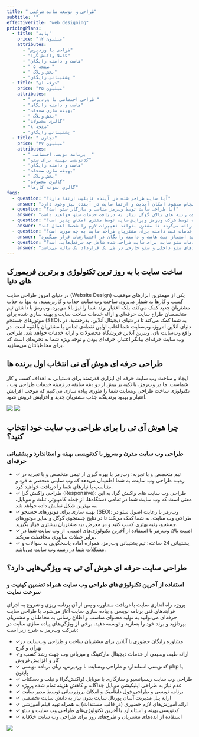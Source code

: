 ```yaml
---
title: " طراحی و توسعه سایت شرکتی"
subtitle: ""
effectiveTitle: "web designing"
pricingPlans:
  - title: "پایه"
    price: "۱۲ میلیون"
    attributes:
      - "طراحی با وردپرس"
      - "کاملا واکنش گرا"
      - "هاست و دامنه رایگان"
      - " ۵ صفحه "
      - " بخش وبلاگ"
      - "پشتیبانی رایگان "
  - title: "حرفه ای"
    price: "۲۵ میلیون"
    attributes:
      - " طراحی اختصاصی با وردپرس "
      - "هاست و دامنه رایگان"
      - "بهینه سازی صفحات"
      - " بخش وبلاگ"
      - "گالری محصولات"
      - "۸ صفحه"
      - "پشتیبانی رایگان "
  - title: " تجاری"
    price: "۴۷ میلیون"
    attributes:
      - " برنامه نویسی اختصاصی  "
      - "کدنویسی بهینه برای سئو"
      - "هاست و دامنه رایگان"
      - "بهینه سازی صفحات"
      - " بخش وبلاگ"
      - "گالری محصولات"
      - "گالری نمونه کارها"
faqs:
  - question: "آیا سایت طراحی شده در آینده قابلیت ارتقا دارد؟"
    answer: "بله. با توجه به اینکه در شرکت وب‌رمز طراحی سایت به صورت داینامیک انجام می‌شود امکان آپدیت و ارتقا سایت در آینده نیز وجود دارد. "
  - question: "آیا طراحی سایت توسط وب‌رمز مناسب و سازگار سئو است؟"
    answer: "بله بطور کامل. تیم طراحی و توسعه وب‌رمز خدمات طراحی سایت را با استفاده از آخرین تکنولوژی کدنویسی و کاملا سئو محور انجام می‌دهند و البته برای دریافت رتبه های بالای گوگل نیاز به دریافت خدمات سئو خواهید داشت."
  - question: "آیا بعد از اتمام طراحی سایت توسط شرکت وب‌رمز ویرایش سایت توسط مشتری امکان پذیر است؟"
    answer: "بله. امکان ویرایش قسمت‌های مختلف سایت توسط مشتری وجود دارد. بدین منظور یک فیلم آموزشی برای مشتریان سایت اختصاصی، توسط شرکت وب‌رمز تهیه و ارائه می‌گردد تا مشتری بتواند تغییرات لازم را شخصا اعمال کند."
  - question: "ارائه خدمات ثبت دامنه برای مشتریان طراحی سایت به چه صورت است؟"
    answer: "برای مشتریانی که قرارداد طراحی سایت اختصاصی منعقد می‌کنند امتیاز ثبت هاست و دامنه رایگان در اختیارشان قرار می‌گیرد."
  - question: "خدمات سئو سایت برای سایت طراحی شده شامل چه سرفصل‌هایی است؟"
    answer: "مشاوره و آنالیز سئو سایت که توسط شرکت وب‌رمز ارائه می‌گردد شامل گزارش تحلیل سئو و انجام فرآیندهای سئو داخلی و سئو خارجی در طی یک قرارداد یک ساله ‌می‌باشد.  "
---
```


<div class='grid grid-cols-5 gap-x-16 gap-y-60 pt-20 items-center' >
<div class='col-span-3'>
<h2 class='text-3xl py-3' data-aos='fade-left'>ساخت سایت با به روز ترین تکنولوژی و برترین فریمورک های دنیا</h2>
<p class='text-justify opacity-85' data-aos='fade-up'>در دنیای امروز طراحی سایت (Website Design) یکی از مهمترین ابزارهای موفقیت کسب و کارها به شمار می‌رود. ساخت وب سایت جذاب و کاربرپسند، نه تنها به جذب مشتریان جدید کمک می‌کند، بلکه اعتبار برند شما را نیز بالا می‌برد. وب‌رمز با داشتن تیم متخصصان طراح سایت حرفه‌ای و ارائه خدمات ساخت سایت و بهینه سازی شده برای موتورهای جستجو (SEO)، به شما کمک می‌کند تا در دنیای دیجیتال آنلاین، بدرخشید. 
در دنیای آنلاین امروز، وب‌سایت شما اغلب اولین نقطه‌ی تماس با مشتریان بالقوه است. در واقع وب‌سایت‌ تان، ویترین آنلاین فروشگاه محصولات و ارائه خدمات خواهد شد. طراحی وب سایت حرفه‌ای بیانگر اعتبار، حرفه‌ای بودن و توجه ویژه شما به تجربه‌ای است که برای مخاطبانتان می‌سازید.</p>
<h2 class='text-3xl pt-4 pb-2' data-aos='fade-up'>طراحی حرفه ای هوش آی تی انتخاب اول برنده ها</h2>
<p class='leading-6 opacity-85 text-justify' data-aos='fade-up'>ایجاد و ساخت وب سایت حرفه ای ابزاری قدرتمند برای دستیابی به اهداف کسب و کار شماست. ما در وب‌رمز، با تکیه بر بیش از دو دهه سابقه در زمینه خدمات طراحی وب ، تکنولوژی ساخت طراحی وبسایت شما را طوری پیاده سازی می‌کنیم که موجب افزایش اعتبار و بهبود برندینگ، جذب مشتریان جدید و افزایش فروش شود.</p>
</div>
<img src='/images/web-design.svg' class='col-span-2 ' data-aos='zoom-in'/>
<!-- section 2 -->
<img src='/images/team.svg' class='col-span-2 ' data-aos='zoom-in'/>
<div class='col-span-3'>
<h2 class='text-3xl py-3' data-aos='fade-left'>چرا هوش آی تی را برای طراحی وب سایت خود انتخاب کنید؟</h2>
<h3 class='text-sky-400 pb-5' data-aos='fade-up'>طراحی وب سایت مدرن و به‌روز با کدنویسی بهینه و استاندارد و پشتیبانی حرفه‌ای</h3>
<ul class='p-2 flex flex-col gap-2 font-light' data-aos='fade-up'>
<li><span class='text-2xl pe-1 text-sky-400'>&#10003;</span> تیم متخصص و با تجربه: وب‌رمز با بهره گیری از تیمی متخصص و با تجربه در زمینه طراحی وب سایت، به شما اطمینان می‌دهد که وب سایتی منحصر به فرد و متناسب با نیازهای شما را دریافت خواهید کرد. </li>
<li><span class='text-2xl pe-1 text-sky-400'>&#10003;</span> طراحی واکنش گرا (Responsive): طراحی وب سایت های واکنش گرا، به این معنی است که وب سایت شما در تمامی دستگاه‌ها، از جمله کامپیوتر، تبلت و موبایل، به بهترین شکل نمایش داده خواهد شد. </li>
<li><span class='text-2xl pe-1 text-sky-400'>&#10003;</span> بهینه سازی برای موتورهای جستجو (SEO): وب‌رمز با رعایت اصول سئو در طراحی وب سایت، به شما کمک می‌کند تا در نتایج جستجوی گوگل و سایر موتورهای جستجو، رتبه بهتری کسب کنید و در معرض دید مشتریان بیشتری قرار بگیرید. </li>
<li><span class='text-2xl pe-1 text-sky-400'>&#10003;</span> امنیت بالا: وب‌رمز با استفاده از آخرین تکنولوژی‌های امنیتی، از وب سایت شما در برابر حملات سایبری محافظت می‌کند. </li>
<li><span class='text-2xl pe-1 text-sky-400'>&#10003;</span>   پشتیبانی 24 ساعته: تیم پشتیبانی وب‌رمز، همواره آماده پاسخگویی به سوالات و مشکلات شما در زمینه وب سایت می‌باشد. </li>
</ul>
</div>
<!-- section 3 -->

<div class='col-span-3'>
<h2 class='text-3xl py-3 ' data-aos='fade-left'>طراحی سایت حرفه ای هوش آی تی چه ویژگی‌هایی دارد؟ </h2>
<h3 class='text-sky-400 pb-5' data-aos='fade-up'> استفاده از آخرین تکنولوژی‌های طراحی وب سایت همراه تضمین کیفیت و سرعت سایت</h3>
<p class='p-2 leading-7' data-aos='fade-up'>پروژه راه اندازی سایت با دریافت مشاوره و پس از آن برنامه ریزی و شروع به اجرای فرآیندهای فنی برنامه نویسی و پیاده سازی سایت آغاز می‌شود. با طراحی سایت حرفه‌ای می‌توانید به تولید محتوای مناسب و اطلاع رسانی به مخاطبان و مشتریان بپردازید و برند خود را بسازید و توسعه دهید. برخی از ویژگی‌های پیاده سازی سایت در شرکت وب‌رمز به شرح زیر است:</p>
<ul class='p-2 flex flex-col gap-2 font-light' data-aos='fade-up'>
<li><span class='text-2xl pe-1 text-sky-400'>&#10003;</span>مشاوره رایگان حضوری یا آنلاین برای مشتریان ساخت و طراحی وب‌سایت در تهران و کرج</li>
<li><span class='text-2xl pe-1 text-sky-400'>&#10003;</span>ارائه طیف وسیعی از خدمات دیجیتال مارکتینگ و میزبانی وب جهت رشد کسب و کار و افزایش فروش
</li>
<li><span class='text-2xl pe-1 text-sky-400'>&#10003;</span> کدنویسی استاندارد و طراحی وبسایت با وردپرس، زبان برنامه نویسی php یا پایتون
 </li>
<li><span class='text-2xl pe-1 text-sky-400'>&#10003;</span> طراحی وب سایت ریسپانسیو و سازگاری با موبایل (واکنش‌گرا) و تبلت و دسکتاپ
 </li>
<li><span class='text-2xl pe-1 text-sky-400'>&#10003;</span>  عدم نیاز به طراحی اپلیکیشن موبایل جداگانه و کاهش هزینه تمام شده پروژه
 </li>
<li><span class='text-2xl pe-1 text-sky-400'>&#10003;</span>  برنامه نویسی و طراحی فول داینامیک و امکان بروزرسانی توسط مدیر سایت
 </li>
<li><span class='text-2xl pe-1 text-sky-400'>&#10003;</span>   ارايه پنل مدیریت آسان پورتال سایت بدون نیاز به دانش سایت تخصصی
</li>
<li><span class='text-2xl pe-1 text-sky-400'>&#10003;</span>  ارائه آموزش‌های لازم حضوری (در قالب مستندات) به همراه تهیه فیلم آموزشی
 </li>
<li><span class='text-2xl pe-1 text-sky-400'>&#10003;</span> کدنویسی بهینه و استاندارد با آخرین تکنولوژی‌های طراحی وب سایت و سئو
  </li>
<li><span class='text-2xl pe-1 text-sky-400'>&#10003;</span> استفاده از ایده‌های مشتریان و طرح‌های روز برای طراحی وب سایت خلاقانه
  </li>

</ul>
</div>
<img src='/images/web-attribute.svg' class='col-span-2 ' data-aos='zoom-in'/>

</div>
